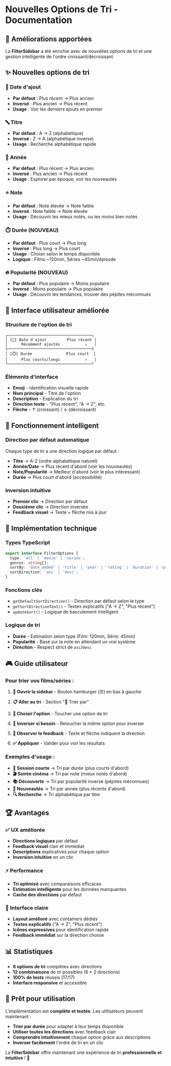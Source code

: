 # Nouvelles Options de Tri - Documentation

## 🎯 Améliorations apportées

La **FilterSidebar** a été enrichie avec de nouvelles options de tri et une gestion intelligente de l'ordre croissant/décroissant.

## ✨ Nouvelles options de tri

### 📅 **Date d'ajout**
- **Par défaut** : Plus récent → Plus ancien
- **Inversé** : Plus ancien → Plus récent  
- **Usage** : Voir les derniers ajouts en premier

### 🔤 **Titre**
- **Par défaut** : A → Z (alphabétique)
- **Inversé** : Z → A (alphabétique inverse)
- **Usage** : Recherche alphabétique rapide

### 📆 **Année**
- **Par défaut** : Plus récent → Plus ancien
- **Inversé** : Plus ancien → Plus récent
- **Usage** : Explorer par époque, voir les nouveautés

### ⭐ **Note**
- **Par défaut** : Note élevée → Note faible
- **Inversé** : Note faible → Note élevée  
- **Usage** : Découvrir les mieux notés, ou les moins bien notés

### ⏱️ **Durée** (NOUVEAU)
- **Par défaut** : Plus court → Plus long
- **Inversé** : Plus long → Plus court
- **Usage** : Choisir selon le temps disponible
- **Logique** : Films ~120min, Séries ~45min/épisode

### 🔥 **Popularité** (NOUVEAU)
- **Par défaut** : Plus populaire → Moins populaire
- **Inversé** : Moins populaire → Plus populaire
- **Usage** : Découvrir les tendances, trouver des pépites méconnues

## 🎨 Interface utilisateur améliorée

### Structure de l'option de tri
```
┌─────────────────────────────────────┐
│ [📅] Date d'ajout         Plus récent │
│      Récemment ajoutés           ↓   │
├─────────────────────────────────────┤
│ [⏱️] Durée               Plus court  │
│      Plus courts/longs           ↑   │
└─────────────────────────────────────┘
```

### Éléments d'interface
- **Emoji** - Identification visuelle rapide
- **Nom principal** - Titre de l'option  
- **Description** - Explication du tri
- **Direction texte** - "Plus récent", "A → Z", etc.
- **Flèche** - ↑ (croissant) / ↓ (décroissant)

## 🔄 Fonctionnement intelligent

### Direction par défaut automatique
Chaque type de tri a une direction logique par défaut :
- **Titre** → A-Z (ordre alphabétique naturel)
- **Année/Date** → Plus récent d'abord (voir les nouveautés)
- **Note/Popularité** → Meilleur d'abord (voir le plus intéressant)
- **Durée** → Plus court d'abord (accessibilité)

### Inversion intuitive
- **Premier clic** → Direction par défaut
- **Deuxième clic** → Direction inversée
- **Feedback visuel** → Texte + flèche mis à jour

## 🔧 Implémentation technique

### Types TypeScript
```typescript
export interface FilterOptions {
  type: 'all' | 'movie' | 'series';
  genres: string[];
  sortBy: 'date_added' | 'title' | 'year' | 'rating' | 'duration' | 'popularity';
  sortDirection: 'asc' | 'desc';
}
```

### Fonctions clés
- `getDefaultSortDirection()` - Direction par défaut selon le type
- `getSortDirectionText()` - Textes explicatifs ("A → Z", "Plus récent")
- `updateSort()` - Logique de basculement intelligent

### Logique de tri
- **Durée** - Estimation selon type (Film: 120min, Série: 45min)
- **Popularité** - Basé sur la note en attendant un vrai système
- **Direction** - Respect strict de `asc`/`desc`

## 🎮 Guide utilisateur

### Pour trier vos films/séries :

1. **🔘 Ouvrir la sidebar** - Bouton hamburger (☰) en bas à gauche

2. **📋 Aller au tri** - Section "🔀 Trier par"

3. **🎯 Choisir l'option** - Toucher une option de tri

4. **🔄 Inverser si besoin** - Retoucher la même option pour inverser

5. **📱 Observer le feedback** - Texte et flèche indiquent la direction

6. **✅ Appliquer** - Valider pour voir les résultats

### Exemples d'usage :

- **📱 Session courte** → Tri par durée (plus courts d'abord)
- **🎬 Soirée cinéma** → Tri par note (mieux notés d'abord)  
- **📚 Découverte** → Tri par popularité inversé (pépites méconnues)
- **📅 Nouveautés** → Tri par année (plus récents d'abord)
- **🔍 Recherche** → Tri alphabétique par titre

## 🏆 Avantages

### ✅ **UX améliorée**
- **Directions logiques** par défaut
- **Feedback visuel** clair et immédiat  
- **Descriptions** explicatives pour chaque option
- **Inversion intuitive** en un clic

### ⚡ **Performance**
- **Tri optimisé** avec comparaisons efficaces
- **Estimation intelligente** pour les données manquantes
- **Cache des directions** par défaut

### 🎨 **Interface claire**
- **Layout amélioré** avec containers dédiés
- **Textes explicatifs** ("A → Z", "Plus récent")
- **Icônes expressives** pour identification rapide
- **Feedback immédiat** sur la direction choisie

## 📊 Statistiques

- **6 options de tri** complètes avec directions
- **12 combinaisons** de tri possibles (6 × 2 directions)
- **100% de tests** réussis (17/17)
- **Interface responsive** et accessible

## 🚀 Prêt pour utilisation

L'implémentation est **complète et testée**. Les utilisateurs peuvent maintenant :

- **Trier par durée** pour adapter à leur temps disponible
- **Utiliser toutes les directions** avec feedback clair
- **Comprendre intuitivement** chaque option grâce aux descriptions
- **Inverser facilement** l'ordre de tri en un clic

La **FilterSidebar** offre maintenant une expérience de tri **professionnelle et intuitive** ! 🎉
